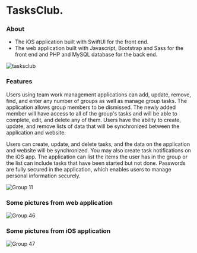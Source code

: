 # TasksClub.

### About
+ The iOS application built with SwiftUI for the front end. 
+ The web application built with Javascript, Bootstrap and Sass for the front end and PHP and MySQL database for the back end.

![tasksclub](https://user-images.githubusercontent.com/77260252/229351658-96258f97-ad2b-4646-b4a1-a3ea5d229381.png)

### Features
Users using team work management applications can add, update, remove, find, and enter any number of groups as well as manage group tasks.
The application allows group members to be dismissed. The newly added member will have access to all of the group's tasks and will be able to complete, edit, and delete any of them.
Users have the ability to create, update, and remove lists of data that will be synchronized between the application and website.

Users can create, update, and delete tasks, and the data on the application and website will be synchronized. You may also create task notifications on the iOS app.
The application can list the items the user has in the group or the list can include tasks that have been started but not done.
Passwords are fully secured in the application, which enables users to manage personal information securely.

![Group 11](https://user-images.githubusercontent.com/77260252/229353274-05e78317-4b6e-46e4-a46e-5f7d65b15101.png)

### Some pictures from web application

![Group 46](https://user-images.githubusercontent.com/77260252/229352476-d39e1590-7ed4-4436-9104-2940c3bba579.png)

### Some pictures from iOS application

![Group 47](https://user-images.githubusercontent.com/77260252/229352646-9eef829e-1cf3-49bb-852b-d895f3a25796.png)
